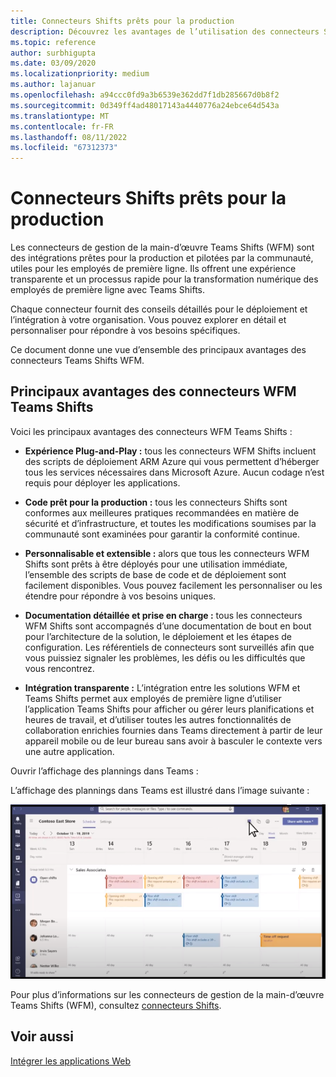 ```yaml
---
title: Connecteurs Shifts prêts pour la production
description: Découvrez les avantages de l’utilisation des connecteurs Shifts de gestion du personnel pour Teams, tels que le connecteur Kronos-to-Teams Shifts et le connecteur JDA-to-Teams Shifts
ms.topic: reference
author: surbhigupta
ms.date: 03/09/2020
ms.localizationpriority: medium
ms.author: lajanuar
ms.openlocfilehash: a94ccc0fd9a3b6539e362dd7f1db285667d0b8f2
ms.sourcegitcommit: 0d349ff4ad48017143a4440776a24ebce64d543a
ms.translationtype: MT
ms.contentlocale: fr-FR
ms.lasthandoff: 08/11/2022
ms.locfileid: "67312373"
---
```

# <a name="production-ready-shifts-connectors"></a>Connecteurs Shifts prêts pour la production  

Les connecteurs de gestion de la main-d’œuvre Teams Shifts (WFM) sont des intégrations prêtes pour la production et pilotées par la communauté, utiles pour les employés de première ligne. Ils offrent une expérience transparente et un processus rapide pour la transformation numérique des employés de première ligne avec Teams Shifts.

Chaque connecteur fournit des conseils détaillés pour le déploiement et l’intégration à votre organisation. Vous pouvez explorer en détail et personnaliser pour répondre à vos besoins spécifiques.

Ce document donne une vue d’ensemble des principaux avantages des connecteurs Teams Shifts WFM.

## <a name="key-benefits-of-teams-shifts-wfm-connectors"></a>Principaux avantages des connecteurs WFM Teams Shifts

Voici les principaux avantages des connecteurs WFM Teams Shifts :

* **Expérience Plug-and-Play :** tous les connecteurs WFM Shifts incluent des scripts de déploiement ARM Azure qui vous permettent d’héberger tous les services nécessaires dans Microsoft Azure. Aucun codage n’est requis pour déployer les applications.

* **Code prêt pour la production :** tous les connecteurs Shifts sont conformes aux meilleures pratiques recommandées en matière de sécurité et d’infrastructure, et toutes les modifications soumises par la communauté sont examinées pour garantir la conformité continue.

* **Personnalisable et extensible :** alors que tous les connecteurs WFM Shifts sont prêts à être déployés pour une utilisation immédiate, l’ensemble des scripts de base de code et de déploiement sont facilement disponibles. Vous pouvez facilement les personnaliser ou les étendre pour répondre à vos besoins uniques.

* **Documentation détaillée et prise en charge :** tous les connecteurs WFM Shifts sont accompagnés d’une documentation de bout en bout pour l’architecture de la solution, le déploiement et les étapes de configuration. Les référentiels de connecteurs sont surveillés afin que vous puissiez signaler les problèmes, les défis ou les difficultés que vous rencontrez.

* **Intégration transparente :** L’intégration entre les solutions WFM et Teams Shifts permet aux employés de première ligne d’utiliser l’application Teams Shifts pour afficher ou gérer leurs planifications et heures de travail, et d’utiliser toutes les autres fonctionnalités de collaboration enrichies fournies dans Teams directement à partir de leur appareil mobile ou de leur bureau sans avoir à basculer le contexte vers une autre application.  

Ouvrir l’affichage des plannings dans Teams :

L’affichage des plannings dans Teams est illustré dans l’image suivante :

![Ouvrir les plannings dans Teams](../assets/images/teams-open-shifts-view.png)

Pour plus d’informations sur les connecteurs de gestion de la main-d’œuvre Teams Shifts (WFM), consultez [connecteurs Shifts](/microsoft-365/frontline/shifts-connectors).

## <a name="see-also"></a>Voir aussi

[Intégrer les applications Web](~/samples/integrate-web-apps-overview.md)

